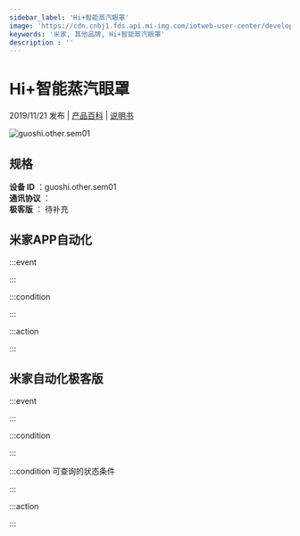```yaml
---
sidebar_label: 'Hi+智能蒸汽眼罩'
image: 'https://cdn.cnbj1.fds.api.mi-img.com/iotweb-user-center/developer_1679047613916qSSQPKZY.png?GalaxyAccessKeyId=AKVGLQWBOVIRQ3XLEW&Expires=9223372036854775807&Signature=skjwss1b8m6KHKFlhhOYQpb5Bmo='
keywords: '米家, 其他品牌, Hi+智能蒸汽眼罩'
description : ''
---
```

# Hi+智能蒸汽眼罩

2019/11/21 发布 | [产品百科](https://home.mi.com/webapp/content/baike/product/index.html?model=guoshi.other.sem01/) | [说明书](https://home.mi.com/views/introduction.html?model=guoshi.other.sem01&region=cn)

![guoshi.other.sem01](https://cdn.cnbj1.fds.api.mi-img.com/iotweb-user-center/developer_1679047613916qSSQPKZY.png?GalaxyAccessKeyId=AKVGLQWBOVIRQ3XLEW&Expires=9223372036854775807&Signature=skjwss1b8m6KHKFlhhOYQpb5Bmo=)

## 规格  
> 
**设备 ID** ：guoshi.other.sem01  
**通讯协议** ：  
**极客版**  ： 待补充 


## 米家APP自动化  

:::event  

:::

:::condition  

:::

:::action   

:::

## 米家自动化极客版  

:::event  

:::

:::condition  

:::

:::condition 可查询的状态条件  

:::

:::action  

:::

        
